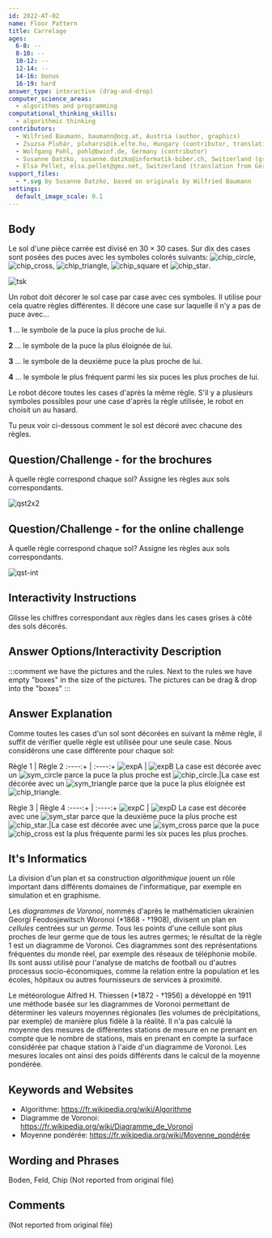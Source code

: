 ```yaml
---
id: 2022-AT-02
name: Floor Pattern
title: Carrelage
ages:
  6-8: --
  8-10: --
  10-12: --
  12-14: --
  14-16: bonus
  16-19: hard
answer_type: interactive (drag-and-drop)
computer_science_areas:
  - algorithms and programming
computational_thinking_skills:
  - algorithmic thinking
contributors:
  - Wilfried Baumann, baumann@ocg.at, Austria (author, graphics)
  - Zsuzsa Pluhár, pluharzs@ik.elte.hu, Hungary (contributor, translation from English into German)
  - Wolfgang Pohl, pohl@bwinf.de, Germany (contributor)
  - Susanne Datzko, susanne.datzko@informatik-biber.ch, Switzerland (graphics, contributor)
  - Elsa Pellet, elsa.pellet@gmx.net, Switzerland (translation from German into French)
support_files:
  - *.svg by Susanne Datzko, based on originals by Wilfried Baumann
settings:
  default_image_scale: 0.1
---
```


[ansA]: graphics/2022-AT-02-answerA.svg "Réponse A"
[ansB]: graphics/2022-AT-02-answerB.svg "Réponse B"
[ansC]: graphics/2022-AT-02-answerC.svg "Réponse C"
[ansD]: graphics/2022-AT-02-answerD.svg "Réponse D"
[expA]: graphics/2022-AT-02-explanationA.svg "Explication A"
[expB]: graphics/2022-AT-02-explanationB.svg "Explication B"
[expC]: graphics/2022-AT-02-explanationC.svg "Explication C"
[expD]: graphics/2022-AT-02-explanationD.svg "Explication D"
[chip_circle]: graphics/2022-AT-02-chips_circle.svg "Puce avec cercle (15px)"
[chip_cross]: graphics/2022-AT-02-chips_cross.svg "Puce avec croix (15px)"
[chip_triangle]: graphics/2022-AT-02-chips_triangle.svg "Puce avec triangle (15px)"
[chip_square]: graphics/2022-AT-02-chips_square.svg "Puce avec carré (15px)"
[chip_star]: graphics/2022-AT-02-chips_star.svg "Puce avec étoile (15px)"
[sym_circle]: graphics/2022-AT-02-circle.svg "Symbole cercle (15px)"
[sym_cross]: graphics/2022-AT-02-cross.svg "Symbole croix (15px)"
[sym_triangle]: graphics/2022-AT-02-triangle.svg "Symbole triangle (15px)"
[sym_square]: graphics/2022-AT-02-square.svg "Symbole carré (15px)"
[sym_star]: graphics/2022-AT-02-star.svg "Symbole étoile (15px)"
[tsk]: graphics/2022-AT-02-taskbody.svg "Sol non décoré avec puces (240px right)"
[qst]: graphics/2022-AT-02-question.svg "Exercice"
[sol]: graphics/2022-AT-02-solution.svg "Solution"
[qst2x2]: graphics/2022-AT-02-question_2x2.svg "Exercice (400px)"
[qst-int]: interactivity/2022-AT-02-question_interactive_2x2.svg "Exercice"

## Body

Le sol d'une pièce carrée est divisé en $30 \times 30$ cases. Sur dix des cases sont posées des puces avec les symboles colorés suivants:
![chip_circle], ![chip_cross], ![chip_triangle], ![chip_square] et ![chip_star].

![tsk]

Un robot doit décorer le sol case par case avec ces symboles. Il utilise pour cela quatre règles différentes. Il décore une case sur laquelle il n'y a pas de puce avec…

**1** … le symbole de la puce la plus proche de lui.

**2** … le symbole de la puce la plus éloignée de lui.

**3** … le symbole de la deuxième puce la plus proche de lui.

**4** … le symbole le plus fréquent parmi les six puces les plus proches de lui.

Le robot décore toutes les cases d'après la même règle. S'il y a plusieurs symboles possibles pour une case d'après la règle utilisée, le robot en choisit un au hasard.

Tu peux voir ci-dessous comment le sol est décoré avec chacune des règles.


## Question/Challenge - for the brochures

À quelle règle correspond chaque sol? Assigne les règles aux sols correspondants.

![qst2x2]

## Question/Challenge - for the online challenge

À quelle règle correspond chaque sol? Assigne les règles aux sols correspondants.

![qst-int]


## Interactivity Instructions

Glisse les chiffres correspondant aux règles dans les cases grises à côté des sols décorés.


## Answer Options/Interactivity Description

<!-- empty -->

:::comment
we have the pictures and the rules.  Next to the rules we have empty "boxes" in the size of the pictures. The pictures can be drag & drop into the "boxes"
:::


## Answer Explanation

Comme toutes les cases d'un sol sont décorées en suivant la même règle, il suffit de vérifier quelle règle est utilisée pour une seule case. Nous considérons une case différente pour chaque sol:

Règle 1 | Règle 2
:----:+ | :----:+
![expA] | ![expB]
La case est décorée avec un ![sym_circle] parce la puce la plus proche est ![chip_circle].|La case est décorée avec un ![sym_triangle] parce que la puce la plus éloignée est ![chip_triangle].


Règle 3 | Règle 4
:----:+ | :----:+
![expC] | ![expD]
La case est décorée avec une ![sym_star] parce que la deuxième puce la plus proche est ![chip_star].|La case est décorée avec une ![sym_cross] parce que la puce ![chip_cross] est la plus fréquente parmi les six puces les plus proches.

## It's Informatics

La division d'un plan et sa construction _algorithmique_ jouent un rôle important dans différents domaines de l'informatique, par exemple en simulation et en graphisme.

Les _diagrammes de Voronoi_, nommés d'après le mathématicien ukrainien Georgi Feodosjewitsch Woronoi (*1868 - †1908), divisent un plan en _cellules_ centrées sur un _germe_. Tous les points d'une cellule sont plus proches de leur germe que de tous les autres germes; le résultat de la règle 1 est un diagramme de Voronoi. Ces diagrammes sont des représentations fréquentes du monde réel, par exemple des réseaux de téléphonie mobile. Ils sont aussi utilisé pour l'analyse de matchs de football ou d'autres processus socio-économiques, comme la relation entre la population et les écoles, hôpitaux ou autres fournisseurs de services à proximité.

Le météorologue Alfred H. Thiessen (*1872 - †1956) a développé en 1911 une méthode basée sur les diagrammes de Voronoi permettant de déterminer les valeurs moyennes régionales (les volumes de précipitations, par exemple) de manière plus fidèle à la réalité. Il n'a pas calculé la moyenne des mesures de différentes stations de mesure en ne prenant en compte que le nombre de stations, mais en prenant en compte la surface considérée par chaque station à l'aide d'un diagramme de Voronoi. Les mesures locales ont ainsi des poids différents dans le calcul de la moyenne pondérée.


## Keywords and Websites

 - Algorithme: https://fr.wikipedia.org/wiki/Algorithme
 - Diagramme de Voronoi: https://fr.wikipedia.org/wiki/Diagramme_de_Voronoï
 - Moyenne pondérée: https://fr.wikipedia.org/wiki/Moyenne_pondérée
 

## Wording and Phrases

Boden, Feld, Chip
(Not reported from original file)


## Comments

(Not reported from original file)
